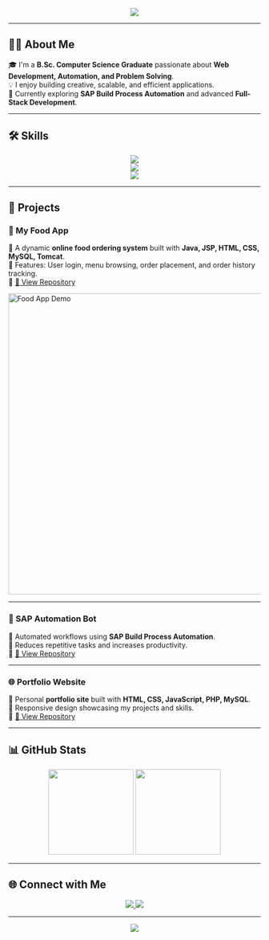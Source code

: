 <!-- Banner / Header -->
<p align="center">
  <img src="https://capsule-render.vercel.app/api?type=wave&color=0:0f2027,100:2c5364&height=200&section=header&text=Hi,%20I'm%20Sanika%20👩‍💻&fontSize=40&fontColor=ffffff" />
</p>

---

## 👩‍🎓 About Me
🎓 I'm a **B.Sc. Computer Science Graduate** passionate about **Web Development, Automation, and Problem Solving**.  
💡 I enjoy building creative, scalable, and efficient applications.  
🚀 Currently exploring **SAP Build Process Automation** and advanced **Full-Stack Development**.  

---

## 🛠️ Skills

<p align="center">
  <img src="https://skillicons.dev/icons?i=java,python,php,mysql,html,css,javascript&perline=7" />
  <br>
  <img src="https://skillicons.dev/icons?i=git,github,vscode,eclipse&perline=7" />
  <br>
  <img src="https://img.shields.io/badge/SAP-Build%20Process%20Automation-blue?style=for-the-badge&logo=sap&logoColor=white" />
</p>

---

## 🚀 Projects

### 🍔 My Food App  
🔹 A dynamic **online food ordering system** built with **Java, JSP, HTML, CSS, MySQL, Tomcat**.  
🔹 Features: User login, menu browsing, order placement, and order history tracking.  
🔹 [🔗 View Repository](https://github.com/YourUserName/MyFoodApp)  

<img src="https://github.com/YourUserName/MyFoodApp/raw/main/demo.gif" width="600" alt="Food App Demo"/>

---

### 🤖 SAP Automation Bot  
🔹 Automated workflows using **SAP Build Process Automation**.  
🔹 Reduces repetitive tasks and increases productivity.  
🔹 [🔗 View Repository](https://github.com/YourUserName/SAP-Automation-Bot)

---

### 🌐 Portfolio Website  
🔹 Personal **portfolio site** built with **HTML, CSS, JavaScript, PHP, MySQL**.  
🔹 Responsive design showcasing my projects and skills.  
🔹 [🔗 View Repository](https://github.com/YourUserName/Portfolio)

---

## 📊 GitHub Stats

<p align="center">
  <img src="https://github-readme-stats.vercel.app/api?username=YourUserName&show_icons=true&theme=tokyonight" height="170"/>
  <img src="https://github-readme-streak-stats.herokuapp.com/?user=YourUserName&theme=tokyonight" height="170"/>
</p>

---

## 🌐 Connect with Me

<p align="center">
  <a href="https://www.linkedin.com/in/your-linkedin/">
    <img src="https://img.shields.io/badge/LinkedIn-0A66C2?style=for-the-badge&logo=linkedin&logoColor=white"/>
  </a>
  <a href="mailto:yourmail@example.com">
    <img src="https://img.shields.io/badge/Email-D14836?style=for-the-badge&logo=gmail&logoColor=white"/>
  </a>
</p>

---

<p align="center">
  <img src="https://capsule-render.vercel.app/api?type=waving&color=0:0f2027,100:2c5364&height=100&section=footer"/>
</p>
